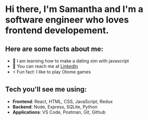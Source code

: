 # Hi there, I'm Samantha and I'm a software engineer who loves frontend developement.

## Here are some facts about me:

- 🤩 I am learning how to make a dating sim with javascript
- 📧 You can reach me at [LinkedIn](https://www.linkedin.com/in/samantha-lee-goodman/)
- ⚡ Fun fact: I like to play Otome games

## Tech you'll see me using:

- **Frontend**: React, HTML, CSS, JavaScript, Redux
- **Backend**: Node, Express, SQLite, Python
- **Applications**: VS Code, Postman, Git, Github
